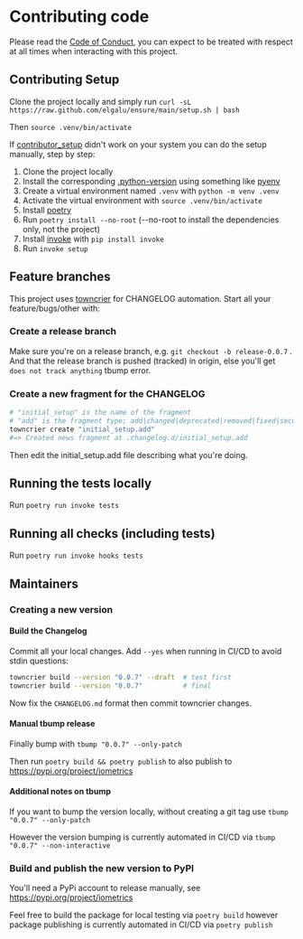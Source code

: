 # Contributing code

Please read the [Code of Conduct](https://github.com/spulec/moto/blob/master/CODE_OF_CONDUCT.md), you
can expect to be treated with respect at all times when interacting with this project.

## Contributing Setup

Clone the project locally and simply run `curl -sL https://raw.github.com/elgalu/ensure/main/setup.sh | bash`

Then `source .venv/bin/activate`

If [contributor_setup](contributing/contributor_setup.sh) didn't work on your system you can do the setup
manually, step by step:

1. Clone the project locally
1. Install the corresponding [.python-version](./.python-version) using something
   like [pyenv](https://github.com/pyenv/pyenv)
1. Create a virtual environment named `.venv` with `python -m venv .venv`
1. Activate the virtual environment with `source .venv/bin/activate`
1. Install [poetry](https://poetry.eustace.io/docs/#installation)
1. Run `poetry install --no-root` (--no-root to install the dependencies only, not the project)
1. Install [invoke](https://www.pyinvoke.org/installing.html) with `pip install invoke`
1. Run `invoke setup`

## Feature branches

This project uses [towncrier](https://github.com/twisted/towncrier) for CHANGELOG automation.
Start all your feature/bugs/other with:

### Create a release branch

Make sure you're on a release branch, e.g. `git checkout -b release-0.0.7` .
And that the release branch is pushed (tracked) in origin, else you'll get `does not track anything` tbump error.

### Create a new fragment for the CHANGELOG

```sh
# "initial_setup" is the name of the fragment
# "add" is the fragment type; add|changed|deprecated|removed|fixed|security
towncrier create "initial_setup.add"
#=> Created news fragment at .changelog.d/initial_setup.add
```

Then edit the initial_setup.add file describing what you're doing.

## Running the tests locally

Run `poetry run invoke tests`

## Running all checks (including tests)

Run `poetry run invoke hooks tests`

## Maintainers

### Creating a new version

#### Build the Changelog

Commit all your local changes.
Add `--yes` when running in CI/CD to avoid stdin questions:

```sh
towncrier build --version "0.0.7" --draft  # test first
towncrier build --version "0.0.7"          # final
```

Now fix the `CHANGELOG.md` format then commit towncrier changes.

#### Manual tbump release

Finally bump with `tbump "0.0.7" --only-patch`

Then run `poetry build && poetry publish` to also publish to <https://pypi.org/project/iometrics>

#### Additional notes on tbump

If you want to bump the version locally, without creating a git tag use `tbump "0.0.7" --only-patch`

However the version bumping is currently automated in CI/CD via `tbump "0.0.7" --non-interactive`

### Build and publish the new version to PyPI

You'll need a PyPi account to release manually, see <https://pypi.org/project/iometrics>

Feel free to build the package for local testing via `poetry build` however package publishing is
currently automated in CI/CD via `poetry publish`

